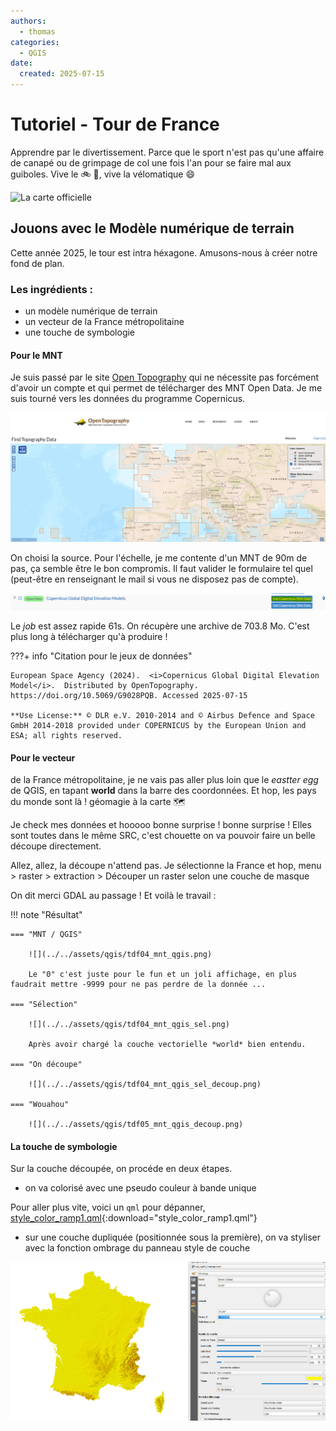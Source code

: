 ```yaml
---
authors:
  - thomas
categories:
  - QGIS
date:
  created: 2025-07-15
---
```

# Tutoriel - Tour de France

Apprendre par le divertissement. Parce que le sport n'est pas qu'une affaire de canapé ou de grimpage de col une fois l'an pour se faire mal aux guiboles.
Vive le 🚲 💛, vive la vélomatique 😄

<!-- more -->

![La carte officielle](https://img.aso.fr/core_app/img-cycling-tdf-jpg/tdf25-aff-400x600-parcours-web-sans-logo/61575/0:0,1134:1301-1134-0-70/0c23d)

## Jouons avec le Modèle numérique de terrain

Cette année 2025, le tour est intra héxagone. Amusons-nous à créer notre fond de plan.

### Les ingrédients : 

- un modèle numérique de terrain
- un vecteur de la France métropolitaine
- une touche de symbologie

#### Pour le MNT

Je suis passé par le site [Open Topography](https://portal.opentopography.org/) qui ne nécessite pas forcément d'avoir un compte et qui permet de télécharger 
des MNT Open Data. Je me suis tourné vers les données du programme Copernicus.

![Drag and drop extent](../../assets/qgis/tdf01_opentopo.png)

On choisi la source. Pour l'échelle, je me contente d'un MNT de 90m de pas, ça semble être le bon compromis. Il faut valider le formulaire tel quel (peut-être en renseignant le mail si vous ne disposez pas de compte).

![Source Copernicus DEM](../../assets/qgis/tdf02_opentopo_copernicus_dem.png)

Le *job* est assez rapide 61s. On récupère une archive de 703.8 Mo. C'est plus long à télécharger qu'à produire !

???+ info "Citation pour le jeux de données"

    European Space Agency (2024).  <i>Copernicus Global Digital Elevation Model</i>.  Distributed by OpenTopography.  https://doi.org/10.5069/G9028PQB. Accessed 2025-07-15

    **Use License:** © DLR e.V. 2010-2014 and © Airbus Defence and Space GmbH 2014-2018 provided under COPERNICUS by the European Union and ESA; all rights reserved. 

#### Pour le vecteur 

de la France métropolitaine, je ne vais pas aller plus loin que le *eastter egg* de QGIS, en tapant **world** dans la barre des coordonnées. Et hop, les pays du monde sont là ! géomagie à la carte 🗺️

Je check mes données et hooooo bonne surprise ! bonne surprise ! Elles sont toutes dans le même SRC, c'est chouette on va pouvoir faire un belle découpe directement.

Allez, allez, la découpe n'attend pas. Je sélectionne la France et hop, menu > raster > extraction > Découper un raster selon une couche de masque

On dit merci GDAL au passage ! Et voilà le travail : 

!!! note "Résultat"

    === "MNT / QGIS"

        ![](../../assets/qgis/tdf04_mnt_qgis.png)

        Le "0" c'est juste pour le fun et un joli affichage, en plus faudrait mettre -9999 pour ne pas perdre de la donnée ...

    === "Sélection"

        ![](../../assets/qgis/tdf04_mnt_qgis_sel.png)

        Après avoir chargé la couche vectorielle *world* bien entendu.

    === "On découpe"

        ![](../../assets/qgis/tdf04_mnt_qgis_sel_decoup.png)
    
    === "Wouahou"

        ![](../../assets/qgis/tdf05_mnt_qgis_decoup.png)

#### La touche de symbologie

Sur la couche découpée, on procéde en deux étapes.

- on va colorisé avec une pseudo couleur à bande unique

Pour aller plus vite, voici un `qml` pour dépanner, [style_color_ramp1.qml](../../static/style_color_ramp1.qml){:download="style_color_ramp1.qml"}

- sur une couche dupliquée (positionnée sous la première), on va styliser avec la fonction ombrage du panneau style de couche

![presque ça](../../assets/qgis/tdf06_fdp1.png)
